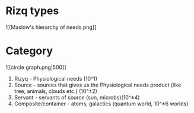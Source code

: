 # Rizq types
![[Maslow's hierarchy of needs.png]]



# Category


![[circle graph.png|500]]
1. Rizyq - Physiological needs  (10^1)
2. Source - sources that gives us the Physiological needs product (like tree, animals, clouds etc.) (10^±2)
3. Servant - servants of source (sun, microbs)(10^±4)
4. Composite/container - atoms, galactics (quantum world, 10^±6 worlds)

